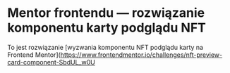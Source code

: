 # Mentor frontendu — rozwiązanie komponentu karty podglądu NFT

To jest rozwiązanie [wyzwania komponentu NFT podglądu karty na Frontend Mentor](https://www.frontendmentor.io/challenges/nft-preview-card-component-SbdUL_w0U
